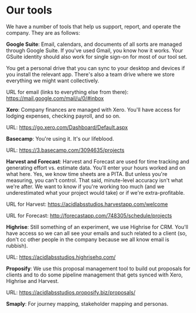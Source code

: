 # Our tools

We have a number of tools that help us support, report, and operate the company. They are as follows:

__Google Suite__: Email, calendars, and documents of all sorts are managed through Google Suite. If you've used Gmail, you know how it works. Your GSuite identity should also work for single sign-on for most of our tool set.

You get a personal drive that you can sync to your desktop and devices if you install the relevant app. There's also a team drive where we store everything we might want collectively.

URL for email (links to everything else from there): https://mail.google.com/mail/u/0/#inbox

__Xero__: Company finances are managed with Xero. You'll have access for lodging expenses, checking payroll, and so on.

URL: https://go.xero.com/Dashboard/Default.aspx

__Basecamp__: You're using it. It's our lifeblood.

URL: https://3.basecamp.com/3094635/projects

__Harvest and Forecast__: Harvest and Forecast are used for time tracking and generating effort vs. estimate data. You'll enter your hours worked and on what here. Yes, we know time sheets are a PITA. But unless you're measuring, you can't control. That said, minute-level accuracy isn't what we're after. We want to know if you're working too much (and we underestimated what your project would take) or if we're extra-profitable.

URL for Harvest: https://acidlabsstudios.harvestapp.com/welcome

URL for Forecast: http://forecastapp.com/748305/schedule/projects 

__Highrise__: Still something of an experiment, we use Highrise for CRM. You'll have access so we can all see your emails and such related to a client (so, don't cc other people in the company because we all know email is rubbish).

URL: https://acidlabsstudios.highrisehq.com/

__Proposify__: We use this proposal management tool to build out proposals for clients and to do some pipeline management that gets synced with Xero, Highrise and Harvest.

URL: https://acidlabsstudios.proposify.biz/proposals/

__Smaply__: For journey mapping, stakeholder mapping and personas.
